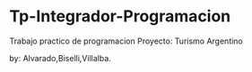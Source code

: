 # Tp-Integrador-Programacion
Trabajo practico de programacion 
Proyecto: Turismo Argentino

by:  Alvarado,Biselli,Villalba.
